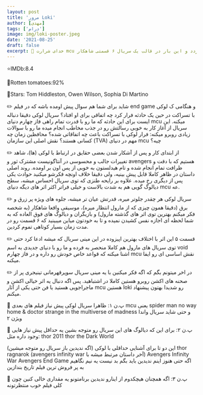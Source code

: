 ```yaml
---
layout: post
title: 'مرور Loki'
author: [مهدی]
tags: ['درام']
image: img/loki-poster.jpeg
date: '2021-08-25'
draft: false
excerpt: 💢 خدای شرارت mcu باز میگردد و این بار در قالب یک سریال ۶ قسمتی شاهکار
---
```


⭐️IMDb:8.4

🍅Rotten tomatoes:92%

🌟Stars: Tom Hiddleston, Owen Wilson, Sophia Di Martino

✏️ شاید برای شما هم سوال پیش اومده باشه که در فیلم end game و هنگامی ک لوکی با تسراکت در حین یک حادثه فرار کرد چه اتفاقی برای او افتاد؟
سریال لوکی دقیقا دنباله ایست برای این حادثه که ما رو با قدرت تمام راهی فاز چهارم دنیای mcu میکنه.
این سریال از آغاز کار به خوبی رسالتش رو در جذب مخاطب انجام میده ما رو با سوالات زیادی روبرو میکنه:
فرار لوکی با تسراکت باعث چه اتفاقاتی شده؟
محافظین زمان چه کسانی هستند؟
نقش اصلی این سازمان (TVA) مهم در دنیای mcu چیه؟

✏️ از ابتدای کار و پس از آشکار شدن بعضی حقایق در ارتباط با لوکی (ها)، شاهد تغییرات جالب و محسوسی در آنتاگونیست مشترک ثور و avengers هستیم که با دقت و ظرافت تمام انجام شده و تام هیدلستون به خوبی از پس اون بر اومده.
روند اصلی داستان در ظاهر کاملا قابل پیش بینیه، ولی دقیقا خلاف اونچه فکرشو میکنید حوادث یکی پس از دیگری رخ میده.
علاوه بر رایحه طنزی که توی سریال احساس میشه، سطح دیالوگ گویی هم به شدت بالاست و خیلی فراتر اکثر اثر های دیگه دنیای mcu عه.

✏️ سریال لوکی هر چقدر جلوتر میره، قدرتش عیان تر میشه، جلوه های ویژه پر زرق و برق (دقیقا همون چیزی که از مارول انتظار میره)، موسیقی واقعا شاهکار (به شخصه فکر میکنم بهترین توی اثر های گذشته مارول) و بازیگران و دیالوگ های فوق العاده که به شما لحظه ای اجازه نفس کشیدن نمیده و تا به خودتون میاین میبینید که ۶ قسمت رو در مدت زمان بسیار کوتاهی تموم کردین.

✏️ قسمت ۵ این اثر با اختلاف بهترین اپیزوده در این مینی سریال که میشه ادعا کرد حتی توی سریال های مارول هم کاملا منحصر به فرده و ما رو با دنیای جدیدی به اسم void اشنا میکنه که قواعد خاص خودش رو داره و در فاز چهارم mcu نقش اساسی ای رو ایفا میکنه.

✏️ در اخر میتونم بگم که اگه فکر میکنین با یه مینی سریال سوپرقهرمانی تینیجری پر از صحنه های اکشن روبرو هستین کاملا در اشتباهید.
پس اگه دنبال یه اثر خیالی اکشن و ماجراجویی هستید یا فن حتی یکی از آثار mcu هستین loki رو شدیدا بهتون پیشنهاد میکنم.

💢 پ.ن ۱: ظاهرا سریال لوکی پیش نیاز فیلم های بعدی mcu یعنی
spider man no way home & doctor strange in the multiverse of madness
و حتی شاید سریال واندا ویژن ۲

💢 پ.ن ۲: برای این که دیالوگ های این سریال رو متوجه بشین یه حداقل پیش نیاز هایی وجود داره مثل:
thor 2011
thor the Dark World

این دو تا برای آشنایی حداقلی با لوکی (اگه ندیدین باز سریال رو متوجه میشین)
thor ragnarok
(avengers infinity war آخر داستان مرتبط میشه با)
Avengers Infinity War
Avengers End Game اگه حتی هنوز اینم ندیدین باید بگم بد نیست یه نیم نگاهیم به پر فروش ترین فیلم تاریخ بندازین

💢 پ.ن ۳: اگه همچنان هیچکدوم از اینارو ندیدین برنامتونو یه مقداری خالی کنین چون کلی فیلم خوب منتظرتونه
